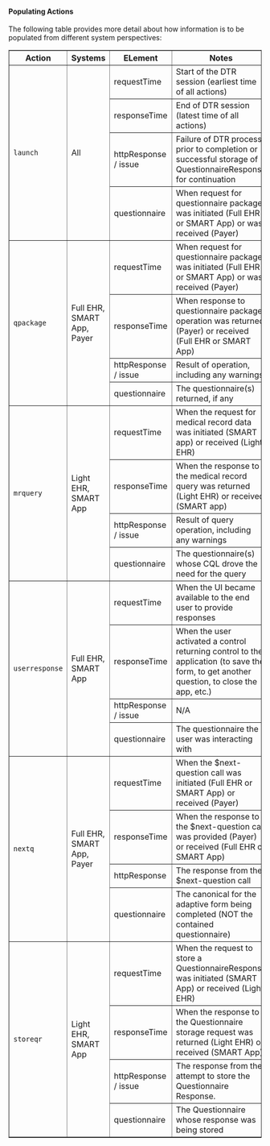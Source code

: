 <link rel="stylesheet" type="text/css" href="formatting.css" />

#### Populating Actions
The following table provides more detail about how information is to be populated from different system perspectives:
  
<table border="1">
  <tr>
    <th>Action</th>
    <th>Systems</th>
    <th>ELement</th>
    <th>Notes</th>    
  </tr>
  <!-- ************************************** -->
  <tr>
    <td rowspan="4"><code>launch</code></td>
    <td rowspan="4">All</td>
    <td>requestTime</td>  
    <td>Start of the DTR session (earliest time of all actions)</td> 
  </tr>
  <tr>
    <td>responseTime</td>
    <td>End of DTR session (latest time of all actions)</td>
  </tr>
  <tr>
    <td>httpResponse / issue</td>
    <td>Failure of DTR process prior to completion or successful storage of QuestionnaireResponse for continuation</td>
  </tr>
  <tr>
    <td>questionnaire</td>
    <td>When request for questionnaire package was initiated (Full EHR or SMART App) or was received (Payer)</td>
  </tr>
  <!-- ************************************** -->
  <tr>
    <td rowspan="4"><code>qpackage</code></td>
    <td rowspan="4">Full EHR, SMART App, Payer</td>
    <td>requestTime</td>  
    <td>When request for questionnaire package was initiated (Full EHR or SMART App) or was received (Payer)</td> 
  </tr>
  <tr>
    <td>responseTime</td>
    <td>When response to questionnaire package operation was returned (Payer) or received (Full EHR or SMART App)</td>
  </tr>
  <tr>
    <td>httpResponse / issue</td>
    <td>Result of operation, including any warnings.</td>
  </tr>
  <tr>
    <td>questionnaire</td>
    <td>The questionnaire(s) returned, if any</td>
  </tr>
  <!-- ************************************** -->
  <tr>
    <td rowspan="4"><code>mrquery</code></td>
    <td rowspan="4">Light EHR, SMART App</td>
    <td>requestTime</td>  
    <td>When the request for medical record data was initiated (SMART app) or received (Light EHR)</td> 
  </tr>
  <tr>
    <td>responseTime</td>
    <td>When the response to the medical record query was returned (Light EHR) or received (SMART app)</td>
  </tr>
  <tr>
    <td>httpResponse / issue</td>
    <td>Result of query operation, including any warnings</td>
  </tr>
  <tr>
    <td>questionnaire</td>
    <td>The questionnaire(s) whose CQL drove the need for the query</td>
  </tr>
  <!-- ************************************** -->
  <tr>
    <td rowspan="4"><code>userresponse</code></td>
    <td rowspan="4">Full EHR, SMART App</td>
    <td>requestTime</td>  
    <td>When the UI became available to the end user to provide responses</td> 
  </tr>
  <tr>
    <td>responseTime</td>
    <td>When the user activated a control returning control to the application (to save the form, to get another question, to close the app, etc.)</td>
  </tr>
  <tr>
    <td>httpResponse / issue</td>
    <td>N/A</td>
  </tr>
  <tr>
    <td>questionnaire</td>
    <td>The questionnaire the user was interacting with</td>
  </tr>
  <!-- ************************************** -->
  <tr>
    <td rowspan="4"><code>nextq</code></td>
    <td rowspan="4">Full EHR, SMART App, Payer</td>
    <td>requestTime</td>  
    <td>When the $next-question call was initiated (Full EHR or SMART App) or received (Payer)</td> 
  </tr>
  <tr>
    <td>responseTime</td>
    <td>When the response to the $next-question call was provided (Payer) or received (Full EHR or SMART App)</td>
  </tr>
  <tr>
    <td>httpResponse</td>
    <td>The response from the $next-question call</td>
  </tr>
  <tr>
    <td>questionnaire</td>
    <td>The canonical for the adaptive form being completed (NOT the contained questionnaire)</td>
  </tr>
  <!-- ************************************** -->
  <tr>
    <td rowspan="4"><code>storeqr</code></td>
    <td rowspan="4">Light EHR, SMART App</td>
    <td>requestTime</td>  
    <td>When the request to store a QuestionnaireResponse was initiated (SMART App) or received (Light EHR)</td> 
  </tr>
  <tr>
    <td>responseTime</td>
    <td>When the response to the Questionnaire storage request was returned (Light EHR) or received (SMART App)</td>
  </tr>
  <tr>
    <td>httpResponse / issue</td>
    <td>The response from the attempt to store the Questionnaire Response.</td>
  </tr>
  <tr>
    <td>questionnaire</td>
    <td>The Questionnaire whose response was being stored</td>
  </tr>
</table><br>